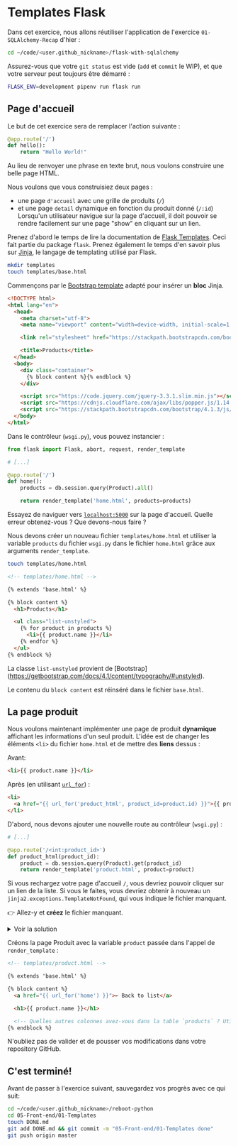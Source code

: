 # Templates Flask

Dans cet exercice, nous allons réutiliser l'application de l'exercice `01-SQLAlchemy-Recap` d'hier  :

```bash
cd ~/code/<user.github_nickname>/flask-with-sqlalchemy
```

Assurez-vous que votre `git status` est vide (`add` et `commit` le WIP), et que votre serveur peut toujours être démarré :

```bash
FLASK_ENV=development pipenv run flask run
```

## Page d'accueil

Le but de cet exercice sera de remplacer l'action suivante :

```python
@app.route('/')
def hello():
    return "Hello World!"
```

Au lieu de renvoyer une phrase en texte brut, nous voulons construire une belle page HTML.

Nous voulons que vous construisiez deux pages :
- une page `d'accueil` avec une grille de produits (`/`)
- et une page `detail` dynamique en fonction du produit donné (`/:id`)
Lorsqu'un utilisateur navigue sur la page d'accueil, il doit pouvoir se rendre facilement sur une page "show" en cliquant sur un lien.

Prenez d'abord le temps de lire la documentation de [Flask Templates](http://flask.pocoo.org/docs/1.0/tutorial/templates/). Ceci fait partie du package `flask`. Prenez également le temps d'en savoir plus sur [Jinja](http://jinja.pocoo.org/docs/2.10/templates/), le langage de templating utilisé par Flask.

```bash
mkdir templates
touch templates/base.html
```

Commençons par le [Bootstrap template](https://getbootstrap.com/docs/4.1/getting-started/introduction/) adapté pour insérer un **bloc** Jinja.

```html
<!DOCTYPE html>
<html lang="en">
  <head>
    <meta charset="utf-8">
    <meta name="viewport" content="width=device-width, initial-scale=1, shrink-to-fit=no">

    <link rel="stylesheet" href="https://stackpath.bootstrapcdn.com/bootstrap/4.1.3/css/bootstrap.min.css">

    <title>Products</title>
  </head>
  <body>
    <div class="container">
      {% block content %}{% endblock %}
    </div>

    <script src="https://code.jquery.com/jquery-3.3.1.slim.min.js"></script>
    <script src="https://cdnjs.cloudflare.com/ajax/libs/popper.js/1.14.3/umd/popper.min.js"></script>
    <script src="https://stackpath.bootstrapcdn.com/bootstrap/4.1.3/js/bootstrap.min.js"></script>
  </body>
</html>
```

Dans le contrôleur (`wsgi.py`), vous pouvez instancier :

```python
from flask import Flask, abort, request, render_template

# [...]

@app.route('/')
def home():
    products = db.session.query(Product).all()

    return render_template('home.html', products=products)
```

Essayez de naviguer vers [`localhost:5000`](http://localhost:5000) sur la page d'accueil. Quelle erreur obtenez-vous ? Que devons-nous faire ?

Nous devons créer un nouveau fichier `templates/home.html` et utiliser la variable `products` du fichier `wsgi.py` dans le fichier `home.html` grâce aux arguments `render_template`.

```bash
touch templates/home.html
```

```html
<!-- templates/home.html -->

{% extends 'base.html' %}

{% block content %}
  <h1>Products</h1>

  <ul class="list-unstyled">
    {% for product in products %}
      <li>{{ product.name }}</li>
    {% endfor %}
  </ul>
{% endblock %}
```

La classe `list-unstyled` provient de [Bootstrap] (https://getbootstrap.com/docs/4.1/content/typography/#unstyled).

Le contenu du `block content` est réinséré dans le fichier `base.html`.

## La page produit

Nous voulons maintenant implémenter une page de produit **dynamique** affichant les informations d'un seul produit. L'idée est de changer les éléments `<li>` du fichier `home.html` et de mettre des **liens** dessus :

Avant:

```html
<li>{{ product.name }}</li>
```

Après (en utilisant [`url_for`](http://flask.pocoo.org/docs/1.0/api/#flask.url_for)) :

```html
<li>
  <a href="{{ url_for('product_html', product_id=product.id) }}">{{ product.name }}</a>
</li>
```

D'abord, nous devons ajouter une nouvelle route au contrôleur (`wsgi.py`) :

```python
# [...]

@app.route('/<int:product_id>')
def product_html(product_id):
    product = db.session.query(Product).get(product_id)
    return render_template('product.html', product=product)
```

Si vous rechargez votre page d'accueil `/`, vous devriez pouvoir cliquer sur un lien de la liste. Si vous le faites, vous devriez obtenir à nouveau un `jinja2.exceptions.TemplateNotFound`, qui vous indique le fichier manquant.

:point_right: Allez-y et **créez** le fichier manquant.

<details><summary markdown="span">Voir la solution
</summary>

Vous devez exécutez:

```bash
touch templates/product.html
```

</details>


Créons la page Produit avec la variable `product` passée dans l'appel de `render_template` :

```html
<!-- templates/product.html -->

{% extends 'base.html' %}

{% block content %}
  <a href="{{ url_for('home') }}">← Back to list</a>

  <h1>{{ product.name }}</h1>

  <!-- Quelles autres colonnes avez-vous dans la table `products` ? Utilisez-les ici ! -->
{% endblock %}
```

N'oubliez pas de valider et de pousser vos modifications dans votre repository GitHub.

## C'est terminé!

Avant de passer à l'exercice suivant, sauvegardez vos progrès avec ce qui suit:

```bash
cd ~/code/<user.github_nickname>/reboot-python
cd 05-Front-end/01-Templates
touch DONE.md
git add DONE.md && git commit -m "05-Front-end/01-Templates done"
git push origin master
```
